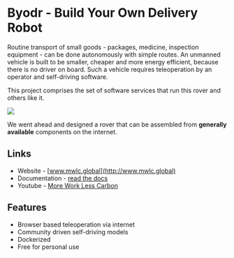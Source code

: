 # Byodr - Build Your Own Delivery Robot

Routine transport of small goods - packages, medicine, inspection equipment - can be done autonomously with simple routes.
An unmanned vehicle is built to be smaller, cheaper and more energy efficient, because there is no driver on board. Such a vehicle requires teleoperation by an operator and self-driving software.  
  
This project comprises the set of software services that run this rover and others like it.  

[![](docs/img/readme/rover_front_small.jpg)](https://vimeo.com/461308029 "Type 'Industrial'")

We went ahead and designed a rover that can be assembled from **generally available** components on the internet.  

## Links

* Website - [www.mwlc.global](http://www.mwlc.global)
* Documentation - [read the docs](https://byodr.readthedocs.io)
* Youtube - [More Work Less Carbon](https://www.youtube.com/channel/UCcR4AaPJflGaWlBFhHefzpQ)

## Features

* Browser based teleoperation via internet
* Community driven self-driving models
* Dockerized
* Free for personal use
